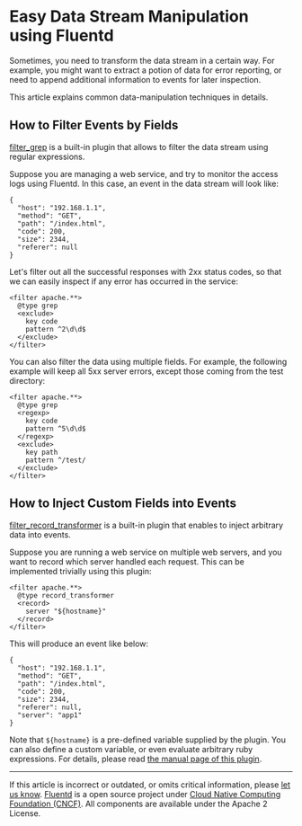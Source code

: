 # Easy Data Stream Manipulation using Fluentd

Sometimes, you need to transform the data stream in a certain way. For
example, you might want to extract a potion of data for error reporting,
or need to append additional information to events for later inspection.

This article explains common data-manipulation techniques in details.


## How to Filter Events by Fields

[filter\_grep](/plugins/filter/grep.md) is a built-in plugin that allows to filter
the data stream using regular expressions.

Suppose you are managing a web service, and try to monitor the access
logs using Fluentd. In this case, an event in the data stream will look
like:

```
{
  "host": "192.168.1.1",
  "method": "GET",
  "path": "/index.html",
  "code": 200,
  "size": 2344,
  "referer": null
}
```

Let's filter out all the successful responses with 2xx status codes, so
that we can easily inspect if any error has occurred in the service:

```
<filter apache.**>
  @type grep
  <exclude>
    key code
    pattern ^2\d\d$
  </exclude>
</filter>
```

You can also filter the data using multiple fields. For example, the
following example will keep all 5xx server errors, except those coming
from the test directory:

```
<filter apache.**>
  @type grep
  <regexp>
    key code
    pattern ^5\d\d$
  </regexp>
  <exclude>
    key path
    pattern ^/test/
  </exclude>
</filter>
```


## How to Inject Custom Fields into Events

[filter\_record\_transformer](/plugins/filter/record_transformer.md) is a built-in
plugin that enables to inject arbitrary data into events.

Suppose you are running a web service on multiple web servers, and you
want to record which server handled each request. This can be
implemented trivially using this plugin:

```
<filter apache.**>
  @type record_transformer
  <record>
    server "${hostname}"
  </record>
</filter>
```

This will produce an event like below:

```
{
  "host": "192.168.1.1",
  "method": "GET",
  "path": "/index.html",
  "code": 200,
  "size": 2344,
  "referer": null,
  "server": "app1"
}
```

Note that `${hostname}` is a pre-defined variable supplied by the
plugin. You can also define a custom variable, or even evaluate
arbitrary ruby expressions. For details, please read [the manual page of this plugin](/plugins/filter/record_transformer.md).


------------------------------------------------------------------------

If this article is incorrect or outdated, or omits critical information, please [let us know](https://github.com/fluent/fluentd-docs-gitbook/issues?state=open).
[Fluentd](http://www.fluentd.org/) is a open source project under [Cloud Native Computing Foundation (CNCF)](https://cncf.io/). All components are available under the Apache 2 License.
